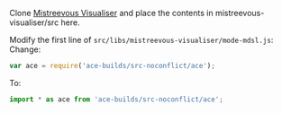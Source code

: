 Clone [Mistreevous Visualiser](https://github.com/nikkorn/mistreevous-visualiser) and place the contents in mistreevous-visualiser/src here.

Modify the first line of `src/libs/mistreevous-visualiser/mode-mdsl.js`:
Change:
```javascript
var ace = require('ace-builds/src-noconflict/ace');
```

To:
```javascript
import * as ace from 'ace-builds/src-noconflict/ace';
```